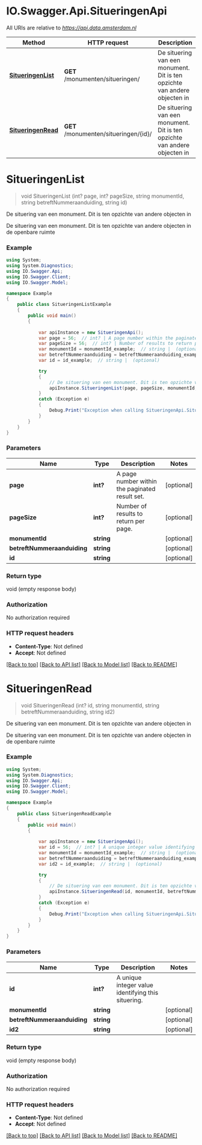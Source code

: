 # IO.Swagger.Api.SitueringenApi

All URIs are relative to *https://api.data.amsterdam.nl*

Method | HTTP request | Description
------------- | ------------- | -------------
[**SitueringenList**](SitueringenApi.md#situeringenlist) | **GET** /monumenten/situeringen/ | De situering van een monument. Dit is ten opzichte van andere objecten in
[**SitueringenRead**](SitueringenApi.md#situeringenread) | **GET** /monumenten/situeringen/{id}/ | De situering van een monument. Dit is ten opzichte van andere objecten in


<a name="situeringenlist"></a>
# **SitueringenList**
> void SitueringenList (int? page, int? pageSize, string monumentId, string betreftNummeraanduiding, string id)

De situering van een monument. Dit is ten opzichte van andere objecten in

De situering van een monument. Dit is ten opzichte van andere objecten in de openbare ruimte

### Example
```csharp
using System;
using System.Diagnostics;
using IO.Swagger.Api;
using IO.Swagger.Client;
using IO.Swagger.Model;

namespace Example
{
    public class SitueringenListExample
    {
        public void main()
        {
            
            var apiInstance = new SitueringenApi();
            var page = 56;  // int? | A page number within the paginated result set. (optional) 
            var pageSize = 56;  // int? | Number of results to return per page. (optional) 
            var monumentId = monumentId_example;  // string |  (optional) 
            var betreftNummeraanduiding = betreftNummeraanduiding_example;  // string |  (optional) 
            var id = id_example;  // string |  (optional) 

            try
            {
                // De situering van een monument. Dit is ten opzichte van andere objecten in
                apiInstance.SitueringenList(page, pageSize, monumentId, betreftNummeraanduiding, id);
            }
            catch (Exception e)
            {
                Debug.Print("Exception when calling SitueringenApi.SitueringenList: " + e.Message );
            }
        }
    }
}
```

### Parameters

Name | Type | Description  | Notes
------------- | ------------- | ------------- | -------------
 **page** | **int?**| A page number within the paginated result set. | [optional] 
 **pageSize** | **int?**| Number of results to return per page. | [optional] 
 **monumentId** | **string**|  | [optional] 
 **betreftNummeraanduiding** | **string**|  | [optional] 
 **id** | **string**|  | [optional] 

### Return type

void (empty response body)

### Authorization

No authorization required

### HTTP request headers

 - **Content-Type**: Not defined
 - **Accept**: Not defined

[[Back to top]](#) [[Back to API list]](../README.md#documentation-for-api-endpoints) [[Back to Model list]](../README.md#documentation-for-models) [[Back to README]](../README.md)

<a name="situeringenread"></a>
# **SitueringenRead**
> void SitueringenRead (int? id, string monumentId, string betreftNummeraanduiding, string id2)

De situering van een monument. Dit is ten opzichte van andere objecten in

De situering van een monument. Dit is ten opzichte van andere objecten in de openbare ruimte

### Example
```csharp
using System;
using System.Diagnostics;
using IO.Swagger.Api;
using IO.Swagger.Client;
using IO.Swagger.Model;

namespace Example
{
    public class SitueringenReadExample
    {
        public void main()
        {
            
            var apiInstance = new SitueringenApi();
            var id = 56;  // int? | A unique integer value identifying this situering.
            var monumentId = monumentId_example;  // string |  (optional) 
            var betreftNummeraanduiding = betreftNummeraanduiding_example;  // string |  (optional) 
            var id2 = id_example;  // string |  (optional) 

            try
            {
                // De situering van een monument. Dit is ten opzichte van andere objecten in
                apiInstance.SitueringenRead(id, monumentId, betreftNummeraanduiding, id2);
            }
            catch (Exception e)
            {
                Debug.Print("Exception when calling SitueringenApi.SitueringenRead: " + e.Message );
            }
        }
    }
}
```

### Parameters

Name | Type | Description  | Notes
------------- | ------------- | ------------- | -------------
 **id** | **int?**| A unique integer value identifying this situering. | 
 **monumentId** | **string**|  | [optional] 
 **betreftNummeraanduiding** | **string**|  | [optional] 
 **id2** | **string**|  | [optional] 

### Return type

void (empty response body)

### Authorization

No authorization required

### HTTP request headers

 - **Content-Type**: Not defined
 - **Accept**: Not defined

[[Back to top]](#) [[Back to API list]](../README.md#documentation-for-api-endpoints) [[Back to Model list]](../README.md#documentation-for-models) [[Back to README]](../README.md)

